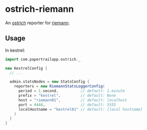 # ostrich-riemann

An [ostrich](https://github.com/twitter/ostrich) reporter for [riemann](https://github.com/aphyr/riemann).

## Usage

In kestrel:

``` scala
import com.papertrailapp.ostrich._

new KestrelConfig {
  // ...

  admin.statsNodes = new StatsConfig {
    reporters = new RiemannStatsLoggerConfig(
      period = 1.second,          // default: 1.minute
      prefix = "kestrel",         // default: None
      host = "riemann01",         // default: localhost
      port = 4444,                // default: 5555
      localHostname = "kestrel01" // default: [local hostname]
    )
  }
}
```
